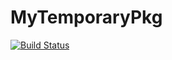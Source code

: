 # MyTemporaryPkg

[![Build Status](https://github.com/hyrodium/MyTemporaryPkg.jl/actions/workflows/CI.yml/badge.svg?branch=main)](https://github.com/hyrodium/MyTemporaryPkg.jl/actions/workflows/CI.yml?query=branch%3Amain)
